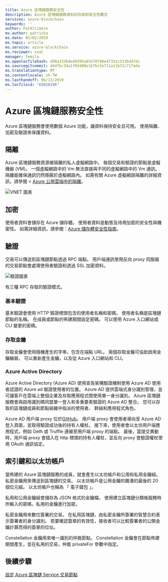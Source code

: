 ```yaml
---
title: Azure 區塊鏈服務安全性
description: Azure 區塊鏈服務資料的存取和安全性概念
services: azure-blockchain
keywords: ''
author: PatAltimore
ms.author: patricka
ms.date: 05/02/2019
ms.topic: article
ms.service: azure-blockchain
ms.reviewer: seal
manager: femila
ms.openlocfilehash: dd0a33364ed9395a85478798e47352c533bd47dc
ms.sourcegitcommit: d4dfbc34a1f03488e1b7bc5e711a11b72c717ada
ms.translationtype: MT
ms.contentlocale: zh-TW
ms.lasthandoff: 06/13/2019
ms.locfileid: "65028196"
---
```

# <a name="azure-blockchain-service-security"></a>Azure 區塊鏈服務安全性

Azure 區塊鏈服務會使用數個 Azure 功能，讓資料保持安全且可用。 使用隔離、 加密及驗證來保護資料。

## <a name="isolation"></a>隔離

Azure 區塊鏈服務資源被隔離的私人虛擬網路中。 每個交易和驗證的節點是虛擬機器 (VM)。 一個虛擬網路中的 Vm 無法直接與不同的虛擬網路中的 Vm 通訊。 隔離能確保通訊仍然隱蔽於虛擬網路內。 如需有關 Azure 虛擬網路隔離的詳細資訊，請參閱 < [Azure 公用雲端中的隔離](../../security/azure-isolation.md#networking-isolation)。

![VNET 圖表](./media/data-security/vnet.png)

## <a name="encryption"></a>加密

使用者資料會儲存在 Azure 儲存體。 使用者資料是動態及待用加密的安全性與機密性。 如需詳細資訊，請參閱：[Azure 儲存體安全性指南](../../storage/common/storage-security-guide.md)。

## <a name="authentication"></a>驗證

交易可以傳送到區塊鏈節點透過 RPC 端點。 用戶端通訊使用反向 proxy 伺服器的交易節點會處理使用者驗證和透過 SSL 加密資料。

![驗證圖表](./media/data-security/authentication.png)

有三種 RPC 存取的驗證模式。

### <a name="basic-authentication"></a>基本驗證

基本驗證會使用 HTTP 驗證標頭包含的使用者名稱和密碼。 使用者名稱是區塊鏈節點的名稱。 在成員或節點的佈建期間設定密碼。 可以使用 Azure 入口網站或 CLI 變更的密碼。

### <a name="access-keys"></a>存取金鑰

存取金鑰會使用隨機產生的字串，包含在端點 URL。 兩個存取金鑰可協助啟用金鑰輪替。 可以重新產生金鑰，以及從 Azure 入口網站和 CLI。

### <a name="azure-active-directory"></a>Azure Active Directory

Azure Active Directory (Azure AD) 使用宣告架構驗證機制使用 Azure AD 使用者認證的 Azure ad 驗證使用者的位置。 Azure AD 提供雲端式身分識別管理，並可讓客戶在雲端上整個企業及存取應用程式間使用單一身分識別。 Azure 區塊鏈服務會與啟用識別碼同盟單一登入和多重要素驗證的 Azure AD 整合。 您可以存取的區塊鏈成員和節點組織中指派的使用者、 群組和應用程式角色。

Azure AD 用戶端 proxy 位於[GitHub](https://github.com/Microsoft/azure-blockchain-connector/releases)。 用戶端 proxy 會使用者導向至 Azure AD 登入頁面，並取得驗證成功後的持有人權杖。 接下來，使用者會以太坊用戶端應用程式，例如 Geth 或 Truffle 連線至用戶端 proxy 的端點。 最後，當提交異動時，用戶端 proxy 會插入在 http 標頭的持有人權杖，並反向 proxy 會驗證權杖使用 OAuth 通訊協定。

## <a name="keys-and-ethereum-accounts"></a>索引鍵和以太坊帳戶

當佈建的 Azure 區塊鏈服務的成員，就會產生以太坊帳戶和公用和私用金鑰組。 私密金鑰用來傳送到區塊鏈的交易。 以太坊帳戶是公用金鑰的雜湊的最後的 20 個位元組。 以太坊帳戶也稱為 「 電子錢包 」。

私用和公用金鑰組會儲存為 JSON 格式的金鑰檔。 使用建立區塊鏈分類帳服務時所輸入的密碼，私用的金鑰進行加密。

私密金鑰用來數位簽署的交易。 在私用區塊鏈，由私密金鑰所簽署的智慧合約表示簽署者的身分識別。 若要確認簽章的有效性，接收者可以比較簽署者的公開金鑰計算而得的簽章的位址。

Constellation 金鑰用來唯一識別的仲裁節點。 Constellation 金鑰會在節點佈建期間產生，並在私用的交易，仲裁 privateFor 參數中指定。

## <a name="next-steps"></a>後續步驟

[設定 Azure 區塊鏈 Service 交易節點](configure-transaction-nodes.md)

